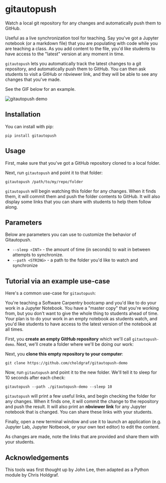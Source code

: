 # gitautopush

Watch a local git repository for any changes and automatically push them to GitHub.

Useful as a live synchronization tool for teaching.
Say you've got a Jupyter notebook (or a markdown file) that you are populating with code while
you are teaching a class. As you add content to the file, you'd like students
to have access to the "latest" version at any moment in time.

`gitautopush` lets you automatically track the latest changes to a git repository,
and automatically push them to GitHub. You
can then ask students to visit a GitHub or nbviewer link, and they
will be able to see any changes that you've made.

See the GIF below for an example.

![gitautopush demo](doc/images/demo.gif)

## Installation

You can install with pip:

`pip install gitautopush`

## Usage

First, make sure that you've got a GitHub repository cloned to a local folder.

Next, run `gitautopush` and point it to that folder:

```
gitautopush /path/to/my/repo/folder
```

`gitautopush` will begin watching this folder for any changes. When it
finds them, it will commit them and push the folder contents to GitHub.
It will also display some links that you can share with students to help
them follow along.

## Parameters

Below are parameters you can use to customize the behavior of Gitautopush.

* `--sleep <INT>` - the amount of time (in seconds) to wait in between
  attempts to synchronize.
* `--path <STRING>` - a path to the folder you'd like to watch and synchronize

## Tutorial via an example use-case

Here's a common use-case for `gitautopush`:

You're teaching a Software Carpentry bootcamp and you'd like to do your work
in a Jupyter Notebook. You have a "master copy" that you're working from, but you
don't want to give the whole thing to students ahead of time. Your plan is to
do your work in an empty notebook as students watch, and you'd like students
to have access to the latest version of the notebook at all times.

First, you **create an empty GitHub repository** which we'll call `gitautopush-demo`.
Next, we'll create a folder where we'll be doing our work:

Next, you **clone this empty repository to your computer**:

```
git clone https://github.com/choldgraf/gitautopush-demo
```

Now, run `gitautopush` and point it to the new folder. We'll
tell it to sleep for 10 seconds after each check:

```
gitautopush --path ./gitautopush-demo --sleep 10
```

`gitautopush` will print a few useful links, and begin checking the
folder for any changes. When it finds one, it will commit the change to
the repository and push the result. It will also print an **nbviewer link**
for any Jupyter notebook that is changed. You can share these links with
your students.

Finally, open a new terminal window and use it to launch an application
(e.g. Jupyter Lab, Jupyter Notbeook, or your own text editor) to edit
the content.

As changes are made, note the links that are provided and share them
with your students.

## Acknowledgements

This tools was first thought up by John Lee, then adapted as a Python module
by Chris Holdgraf.
